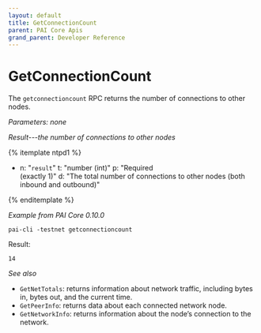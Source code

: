 ```yaml
---
layout: default
title: GetConnectionCount
parent: PAI Core Apis
grand_parent: Developer Reference
---
```


GetConnectionCount
========================

The `getconnectioncount` RPC returns the number of connections to other nodes.

*Parameters: none*

*Result---the number of connections to other nodes*

{% itemplate ntpd1 %}
- n: "`result`"
  t: "number (int)"
  p: "Required<br>(exactly 1)"
  d: "The total number of connections to other nodes (both inbound and outbound)"

{% enditemplate %}

*Example from PAI Core 0.10.0*

```
pai-cli -testnet getconnectioncount
```

Result:

```
14
```

*See also*

* `GetNetTotals`: returns information about network traffic, including bytes in, bytes out, and the current time.
* `GetPeerInfo`: returns data about each connected network node.
* `GetNetworkInfo`: returns information about the node’s connection to the network.
